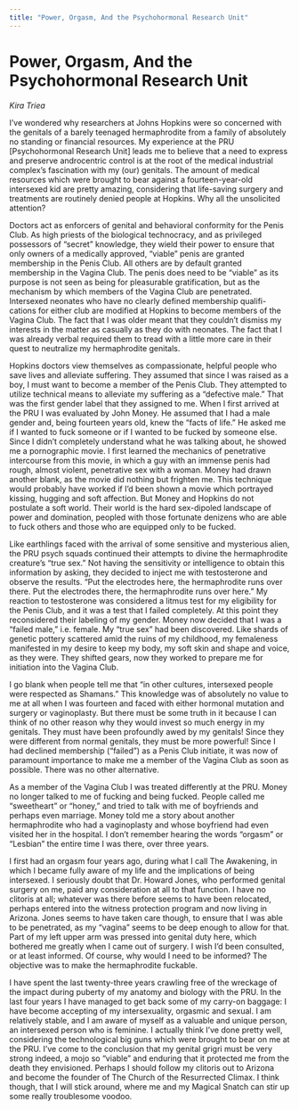 ```yaml
---
title: "Power, Orgasm, And the Psychohormonal Research Unit"
---
```


# Power, Orgasm, And the Psychohormonal Research Unit

_Kira Triea_

I’ve wondered why researchers at Johns Hopkins were so concerned with the genitals of a barely teenaged hermaphrodite from a family of absolutely no standing or financial resources. My experience at the PRU \[Psychohormonal Research Unit\] leads me to believe that a need to express and preserve androcentric control is at the root of the medical industrial complex’s fascination with my (our) genitals. The amount of medical resources which were brought to bear against a fourteen-year-old intersexed kid are pretty amazing, considering that life-saving surgery and treatments are routinely denied people at Hopkins. Why all the unsolicited attention?

Doctors act as enforcers of genital and behavioral conformity for the Penis Club. As high priests of the biological technocracy, and as privileged possessors of “secret” knowledge, they wield their power to ensure that only owners of a medically approved, “viable” penis are granted membership in the Penis Club. All others are by default granted membership in the Vagina Club. The penis does need to be “viable” as its purpose is not seen as being for pleasurable gratification, but as the mechanism by which members of the Vagina Club are penetrated. Intersexed neonates who have no clearly defined membership qualifi- cations for either club are modified at Hopkins to become members of the Vagina Club. The fact that I was older meant that they couldn’t dismiss my interests in the matter as casually as they do with neonates. The fact that I was already verbal required them to tread with a little more care in their quest to neutralize my hermaphrodite genitals.

Hopkins doctors view themselves as compassionate, helpful people who save lives and alleviate suffering. They assumed that since I was raised as a boy, I must want to become a member of the Penis Club. They attempted to utilize technical means to alleviate my suffering as a “defective male.” That was the first gender label that they assigned to me. When I first arrived at the PRU I was evaluated by John Money. He assumed that I had a male gender and, being fourteen years old, knew the “facts of life.” He asked me if I wanted to fuck someone or if I wanted to be fucked by someone else. Since I didn’t completely understand what he was talking about, he showed me a pornographic movie. I first learned the mechanics of penetrative intercourse from this movie, in which a guy with an immense penis had rough, almost violent, penetrative sex with a woman. Money had drawn another blank, as the movie did nothing but frighten me. This technique would probably have worked if I’d been shown a movie which portrayed kissing, hugging and soft affection. But Money and Hopkins do not postulate a soft world. Their world is the hard sex-dipoled landscape of power and domination, peopled with those fortunate denizens who are able to fuck others and those who are equipped only to be fucked.

Like earthlings faced with the arrival of some sensitive and mysterious alien, the PRU psych squads continued their attempts to divine the hermaphrodite creature’s “true sex.” Not having the sensitivity or intelligence to obtain this information by asking, they decided to inject me with testosterone and observe the results. “Put the electrodes here, the hermaphrodite runs over there. Put the electrodes there, the hermaphrodite runs over here.” My reaction to testosterone was considered a litmus test for my eligibility for the Penis Club, and it was a test that I failed completely. At this point they reconsidered their labeling of my gender. Money now decided that I was a “failed male,” i.e. female. My “true sex” had been discovered. Like shards of genetic pottery scattered amid the ruins of my childhood, my femaleness manifested in my desire to keep my body, my soft skin and shape and voice, as they were. They shifted gears, now they worked to prepare me for initiation into the Vagina Club.

I go blank when people tell me that “in other cultures, intersexed people were respected as Shamans.” This knowledge was of absolutely no value to me at all when I was fourteen and faced with either hormonal mutation and surgery or vaginoplasty. But there must be some truth in it because I can think of no other reason why they would invest so much energy in my genitals. They must have been profoundly awed by my genitals! Since they were different from normal genitals, they must be more powerful! Since I had declined membership (“failed”) as a Penis Club initiate, it was now of paramount importance to make me a member of the Vagina Club as soon as possible. There was no other alternative.

As a member of the Vagina Club I was treated differently at the PRU. Money no longer talked to me of fucking and being fucked. People called me “sweetheart” or “honey,” and tried to talk with me of boyfriends and perhaps even marriage. Money told me a story about another hermaphrodite who had a vaginoplasty and whose boyfriend had even visited her in the hospital. I don’t remember hearing the words “orgasm” or “Lesbian” the entire time I was there, over three years.

I first had an orgasm four years ago, during what I call The Awakening, in which I became fully aware of my life and the implications of being intersexed. I seriously doubt that Dr. Howard Jones, who performed genital surgery on me, paid any consideration at all to that function. I have no clitoris at all; whatever was there before seems to have been relocated, perhaps entered into the witness protection program and now living in Arizona. Jones seems to have taken care though, to ensure that I was able to be penetrated, as my “vagina” seems to be deep enough to allow for that. Part of my left upper arm was pressed into genital duty here, which bothered me greatly when I came out of surgery. I wish I’d been consulted, or at least informed. Of course, why would I need to be informed? The objective was to make the hermaphrodite fuckable.

I have spent the last twenty-three years crawling free of the wreckage of the impact during puberty of my anatomy and biology with the PRU. In the last four years I have managed to get back some of my carry-on baggage: I have become accepting of my intersexuality, orgasmic and sexual. I am relatively stable, and I am aware of myself as a valuable and unique person, an intersexed person who is feminine. I actually think I’ve done pretty well, considering the technological big guns which were brought to bear on me at the PRU. I’ve come to the conclusion that my genital grigri must be very strong indeed, a mojo so “viable” and enduring that it protected me from the death they envisioned. Perhaps I should follow my clitoris out to Arizona and become the founder of The Church of the Resurrected Climax. I think though, that I will stick around, where me and my Magical Snatch can stir up some really troublesome voodoo.
